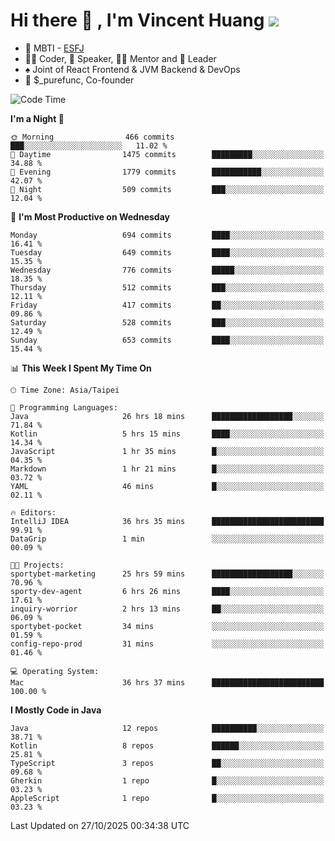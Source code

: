 # Hi there 👋 , I'm Vincent Huang ![](https://komarev.com/ghpvc/?username=Jian-Min-Huang)
- 👀 MBTI - [ESFJ](https://www.16personalities.com/esfj-personality)
- 👨‍💻 Coder, 🎤 Speaker, 👨‍🏫 Mentor and 🚀 Leader
- ♠️ Joint of React Frontend & JVM Backend & DevOps
- 💼 $_purefunc, Co-founder

<!--START_SECTION:waka-->
![Code Time](http://img.shields.io/badge/Code%20Time-6%2C136%20hrs%2010%20mins-blue)

**I'm a Night 🦉** 

```text
🌞 Morning                466 commits         ███░░░░░░░░░░░░░░░░░░░░░░   11.02 % 
🌆 Daytime                1475 commits        █████████░░░░░░░░░░░░░░░░   34.88 % 
🌃 Evening                1779 commits        ███████████░░░░░░░░░░░░░░   42.07 % 
🌙 Night                  509 commits         ███░░░░░░░░░░░░░░░░░░░░░░   12.04 % 
```
📅 **I'm Most Productive on Wednesday** 

```text
Monday                   694 commits         ████░░░░░░░░░░░░░░░░░░░░░   16.41 % 
Tuesday                  649 commits         ████░░░░░░░░░░░░░░░░░░░░░   15.35 % 
Wednesday                776 commits         █████░░░░░░░░░░░░░░░░░░░░   18.35 % 
Thursday                 512 commits         ███░░░░░░░░░░░░░░░░░░░░░░   12.11 % 
Friday                   417 commits         ██░░░░░░░░░░░░░░░░░░░░░░░   09.86 % 
Saturday                 528 commits         ███░░░░░░░░░░░░░░░░░░░░░░   12.49 % 
Sunday                   653 commits         ████░░░░░░░░░░░░░░░░░░░░░   15.44 % 
```


📊 **This Week I Spent My Time On** 

```text
🕑︎ Time Zone: Asia/Taipei

💬 Programming Languages: 
Java                     26 hrs 18 mins      ██████████████████░░░░░░░   71.84 % 
Kotlin                   5 hrs 15 mins       ████░░░░░░░░░░░░░░░░░░░░░   14.34 % 
JavaScript               1 hr 35 mins        █░░░░░░░░░░░░░░░░░░░░░░░░   04.35 % 
Markdown                 1 hr 21 mins        █░░░░░░░░░░░░░░░░░░░░░░░░   03.72 % 
YAML                     46 mins             █░░░░░░░░░░░░░░░░░░░░░░░░   02.11 % 

🔥 Editors: 
IntelliJ IDEA            36 hrs 35 mins      █████████████████████████   99.91 % 
DataGrip                 1 min               ░░░░░░░░░░░░░░░░░░░░░░░░░   00.09 % 

🐱‍💻 Projects: 
sportybet-marketing      25 hrs 59 mins      ██████████████████░░░░░░░   70.96 % 
sporty-dev-agent         6 hrs 26 mins       ████░░░░░░░░░░░░░░░░░░░░░   17.61 % 
inquiry-worrior          2 hrs 13 mins       ██░░░░░░░░░░░░░░░░░░░░░░░   06.09 % 
sportybet-pocket         34 mins             ░░░░░░░░░░░░░░░░░░░░░░░░░   01.59 % 
config-repo-prod         31 mins             ░░░░░░░░░░░░░░░░░░░░░░░░░   01.46 % 

💻 Operating System: 
Mac                      36 hrs 37 mins      █████████████████████████   100.00 % 
```

**I Mostly Code in Java** 

```text
Java                     12 repos            ██████████░░░░░░░░░░░░░░░   38.71 % 
Kotlin                   8 repos             ██████░░░░░░░░░░░░░░░░░░░   25.81 % 
TypeScript               3 repos             ██░░░░░░░░░░░░░░░░░░░░░░░   09.68 % 
Gherkin                  1 repo              █░░░░░░░░░░░░░░░░░░░░░░░░   03.23 % 
AppleScript              1 repo              █░░░░░░░░░░░░░░░░░░░░░░░░   03.23 % 
```




 Last Updated on 27/10/2025 00:34:38 UTC
<!--END_SECTION:waka-->
